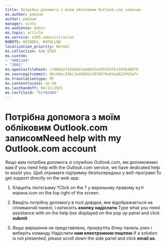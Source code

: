 ```yaml
---
title: Потрібна допомога з моїм обліковим Outlook.com записом
ms.author: pebaum
author: pebaum
manager: scotv
ms.audience: Admin
ms.topic: article
ms.service: o365-administration
ROBOTS: NOINDEX, NOFOLLOW
localization_priority: Normal
ms.collection: Adm_O365
ms.custom:
- "9001104"
- "3065"
ms.openlocfilehash: cf08692f42bb823a48455a595555fb1593b40070
ms.sourcegitcommit: 8bc60ec34bc1e40685e3976576e04a2623f63a7c
ms.translationtype: MT
ms.contentlocale: uk-UA
ms.lasthandoff: 04/15/2021
ms.locfileid: "51792405"
---
```

# <a name="need-help-with-my-outlookcom-account"></a><span data-ttu-id="c00bf-102">Потрібна допомога з моїм обліковим Outlook.com записом</span><span class="sxs-lookup"><span data-stu-id="c00bf-102">Need help with my Outlook.com account</span></span>

<span data-ttu-id="c00bf-103">Якщо вам потрібна допомога зі службою Outlook.com, ми допоможемо вам.</span><span class="sxs-lookup"><span data-stu-id="c00bf-103">If you need help with the Outlook.com service, we have dedicated help to assist you.</span></span> <span data-ttu-id="c00bf-104">Щоб отримати підтримку безпосередньо у веб-програмі:</span><span class="sxs-lookup"><span data-stu-id="c00bf-104">To get support directly on the web app:</span></span> 

1. <span data-ttu-id="c00bf-105">Клацніть піктограму ?</span><span class="sxs-lookup"><span data-stu-id="c00bf-105">Click on the ?</span></span> <span data-ttu-id="c00bf-106">у верхньому правому куті екрана.</span><span class="sxs-lookup"><span data-stu-id="c00bf-106">icon on the top right of the screen.</span></span> 

2. <span data-ttu-id="c00bf-107">Введіть потрібну допомогу в полі довідки, яке відображається на спливаючій панелі, і натисніть **кнопку надіслати**.</span><span class="sxs-lookup"><span data-stu-id="c00bf-107">Type what you need assistance with on the help box displayed on the pop up panel and click **submit**.</span></span> 

3. <span data-ttu-id="c00bf-108">Якщо вирішення не представлено, прокрутіть бічну панель униз і виберіть команду Надіслати **нам електронною поштою**.</span><span class="sxs-lookup"><span data-stu-id="c00bf-108">If a solution is not presented, please scroll down the side panel and click **email us**.</span></span>
